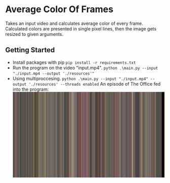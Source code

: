 # Average Color Of Frames

Takes an input video and calculates average color of every frame. Calculated colors are presented in single pixel lines, then the image gets resized to given arguments.

## Getting Started
- Install packages with pip
    ```pip install -r requirements.txt```
- Run the program on the video "input.mp4". 
    ```python .\main.py --input "./input.mp4 --output './resources'"```
- Using multiproccesing. 
    ```python .\main.py --input "./input.mp4" --output './resources' --threads enabled```
    An episode of The Office fed into the program:
    ![Random Episode from The Office](./resources/out.png)